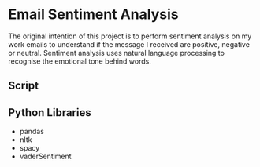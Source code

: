 # Email Sentiment Analysis

The original intention of this project is to perform sentiment analysis on my work emails to understand if the message I received are positive, negative or neutral. Sentiment analysis uses natural language processing to recognise the emotional tone behind words. 

## Script



## Python Libraries
- pandas
- nltk
- spacy
- vaderSentiment


